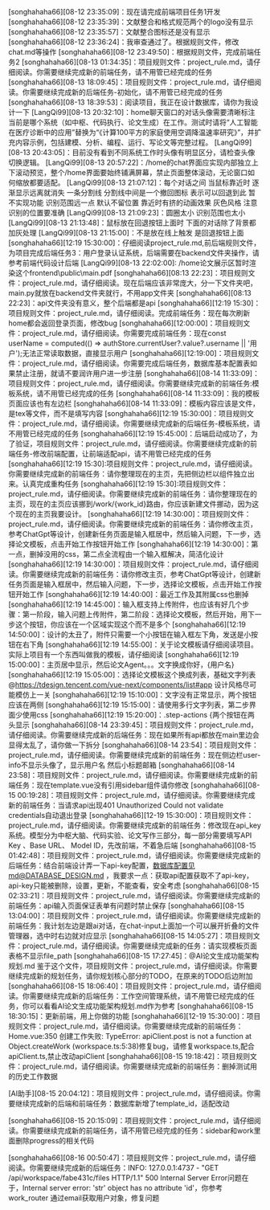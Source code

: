 [songhahaha66][08-12 23:35:09]：现在请完成前端项目任务1开发
[songhahaha66][08-12 23:35:39]：文献整合和格式规范两个的logo没有显示
[songhahaha66][08-12 23:35:57]：文献整合图标还是没有显示
[songhahaha66][08-12 23:36:24]：我审查通过了。根据规则文件，修改chat.md等操作
[songhahaha66][08-12 23:49:50]：根据规则文件，完成前端任务2
[songhahaha66][08-13 01:34:35]：项目规则文件：project_rule.md，请仔细阅读。你需要继续完成新的前端任务，请不用管已经完成的任务
[songhahaha66][08-13 18:09:45]：项目规则文件：project_rule.md，请仔细阅读。你需要继续完成新的后端任务-初始化，请不用管已经完成的任务
[songhahaha66][08-13 18:39:53]：阅读项目，我正在设计数据库，请你为我设计一下
[LangQi99][08-13 20:32:10]：home聊天窗口的对话头像需要清晰标注当前是哪个系统（如中枢、代码执行、论文生成）在工作。测试时请将“人工智能在医疗诊断中的应用”替换为“《计算100平方的家庭使用空调降温速率研究》”，并扩充内容示例，包括建模、分析、编程、运行、写论文等完整过程。
[LangQi99][08-13 20:43:05]：目前没有看到不同系统工作时头像有明显区分，请检查头像切换逻辑。
[LangQi99][08-13 20:57:22]：/home的chat界面应实现内部独立上下滚动预览，整个/home界面要始终铺满屏幕，禁止页面整体滚动，无论窗口如何缩放都要适配。
[LangQi99][08-13 21:07:12]：每个对话之间 当鼠标靠近时 逐渐显示远离就消失 一条分割线 分割线中间是一个撤回图标 表示可以回退到此 暂不实现功能 识别范围远一点 默认不留位置 靠近时有挤的动画效果 灰色风格 注意识别的位置要准确
[LangQi99][08-13 21:09:23]：圆圈太小 识别范围也太小
[LangQi99][08-13 21:13:48]：鼠标放在回退按钮上面时 下面的对话除了背景都加灰处理
[LangQi99][08-13 21:15:00]：不是放在线上触发 是回退按钮上面
[songhahaha66][12:19 15:30:00]：仔细阅读project_rule.md,前后端规则文件，为项目完成后端任务3：用户登录认证系统，后端需要在backend文件夹操作，请参考前端代码设计后端
[LangQi99][08-13 22:02:00]: /home论文展示区暂时渲染这个frontend\public\main.pdf
[songhahaha66][08:13 22:23]：项目规则文件：project_rule.md，请仔细阅读。现在后端应该非常庞大，分一下文件夹吧，main.py就放在backend文件夹就行，不用app文件夹
[songhahaha66][08:13 22:23]：api文件夹没有意义，整个后端都是api
[songhahaha66][12:19 15:30]：项目规则文件：project_rule.md，请仔细阅读。完成前端任务：现在每次刷新home都会返回登录页面，修改bug
[songhahaha66][12:00:00]：项目规则文件：project_rule.md，请仔细阅读。你需要完成前端任务：现在const userName = computed(() => authStore.currentUser?.value?.username || '用户');无法正常读取数据，直接显示用户
[songhahaha66][12:19:00]：项目规则文件：project_rule.md，请仔细阅读。你需要完成后端任务，数据库基本配置表如果禁止注册，就请不要润许用户进一步注册
[songhahaha66][08-14 11:33:09]：项目规则文件：project_rule.md，请仔细阅读。你需要继续完成新的前端任务:模板系统，请不用管已经完成的任务
[songhahaha66][08-14 11:33:09]：我的模板页面应该也有左边栏
[songhahaha66][08-14 11:33:09]：模板内容应该是文件，是tex等文件，而不是填写内容
[songhahaha66][12:19 15:30:00]：项目规则文件：project_rule.md，请仔细阅读。你需要继续完成新的后端任务-模板系统，请不用管已经完成的任务
[songhahaha66][12:19 15:45:00]：后端启动成功了，为了验证，项目规则文件：project_rule.md，请仔细阅读。你需要继续完成新的前端任务-修改前端配置，让前端适配api，请不用管已经完成的任务
[songhahaha66][12:19 15:30]:项目规则文件：project_rule.md，请仔细阅读。你需要继续完成新的前端任务：请你整理现在的主页，先把侧边栏以组件独立出来。认真完成重构任务
[songhahaha66][12:19 15:30]:项目规则文件：project_rule.md，请仔细阅读。你需要继续完成新的前端任务：请你整理现在的主页，现在的主页应该挪到/work/{work_id}路由，你应该新建文件挪动，因为这个现在的主页我要设计。
[songhahaha66][12:19 14:30:00]：项目规则文件：project_rule.md，请仔细阅读。你需要继续完成新的前端任务：请你修改主页，参考ChatGpt等设计，创建新任务页面是输入框居中，然后输入问题，下一步，选择论文模板，点击开始工作按钮开始工作
[songhahaha66][12:19 14:30:00]：第一点，删掉没用的css，第二点全流程由一个输入框解决，简洁化设计
[songhahaha66][12:19 14:30:00]：项目规则文件：project_rule.md，请仔细阅读。你需要继续完成新的前端任务：请你修改主页，参考ChatGpt等设计，创建新任务页面是输入框居中，然后输入问题，下一步，选择论文模板，点击开始工作按钮开始工作
[songhahaha66][12:19 14:40:00]：最近工作及其附属css也删掉
[songhahaha66][12:19 14:45:00]：输入框支持上传附件，也应该有好几个步骤：第一阶段，输入问题上传附件，第二阶段：选择论文模板，然后开始，用下一步这个按钮，你应该在一个区域实现这个而不是多个
[songhahaha66][12:19 14:50:00]：设计的太丑了，附件只需要一个小按钮在输入框左下角，发送是小按钮在右下角
[songhahaha66][12:19 14:55:00]：关于论文模板请仔细阅读项目。实际上项目有一个东西叫做我的模板，请仔细阅读
[songhahaha66][12:19 15:00:00]：主页居中显示，然后论文Agent。。。文字换成你好，{用户名}
[songhahaha66][12:19 15:05:00]：选择论文模板这个换成列表，基础文字列表@https://tdesign.tencent.com/vue-next/components/list#app 设计风格尽可能模仿上一关
[songhahaha66][12:19 15:10:00]：文字没有正常显示，两个按钮应该在两侧
[songhahaha66][12:19 15:15:00]：请使用多行文字列表，第二步界面少使用css
[songhahaha66][12:19 15:20:00]：.step-actions {两个按钮在两头显示
[songhahaha66][08-14 23:39:45]：项目规则文件：project_rule.md，请仔细阅读。你需要继续完成新的后端任务：现在如果所有api都放在main里边会显得太乱了，请你做一下拆分
[songhahaha66][08-14 23:54]：项目规则文件：project_rule.md，请仔细阅读。你需要继续完成新的前端任务：现在侧边栏user-info不显示头像了，显示用户名 然后小标题邮箱
[songhahaha66][08-14 23:58]：项目规则文件：project_rule.md，请仔细阅读。你需要继续完成新的前端任务：现在template.vue没有引用sidebar组件请你修改
[songhahaha66][08-15 00:19:28]：项目规则文件：project_rule.md，请仔细阅读。你需要继续完成新的前端任务：当请求api出现401 Unauthorized Could not validate credentials自动退出登录
[songhahaha66][12-19 15:30:00]：项目规则文件：project_rule.md，请仔细阅读。你需要继续完成新的前端任务：修改现在api_key系统。模型分为中枢大脑、代码实验、论文写作三部分，每一部分需要填写API Key 、Base URL、 Model ID，先改前端，不着急后端
[songhahaha66][08-15 01:42:48]：项目规则文件：project_rule.md，请仔细阅读。你需要继续完成新的后端任务：结合前端设计弄一下api-key配置，数据库配置见md@DATABASE_DESIGN.md ，我要求一点：获取api配置获取不了api-key，api-key只能被删除，设置，更新，不能查看，安全考虑
[songhahaha66][08-15 02:33:21]：项目规则文件：project_rule.md，请仔细阅读。你需要继续完成新的前端任务：api输入页面保证表单有问题时禁止保存
[songhahaha66][08-15 13:04:00]：项目规则文件：project_rule.md，请仔细阅读。你需要继续完成新的前端任务：我计划左边是跟ai对话，在chat-input上面加一个可以展开折叠的文件管理器，选中时右边就对应显示
[songhahaha66][08-15 14:05:27]：项目规则文件：project_rule.md，请仔细阅读。你需要继续完成新的任务：请实现模板页面表格不显示file_path
[songhahaha66][08-15 17:27:45]：@AI论文生成功能架构规划.md 鉴于这个文件，项目规则文件：project_rule.md，请仔细阅读。你需要继续完成新的规划任务，请你规划核心部分的TODO，在原来的TODO后边附加
[songhahaha66][08-15 18:06:40]：项目规则文件：project_rule.md，请仔细阅读。你需要继续完成新的后端任务：工作空间管理系统，请不用管已经完成的任务，你可以看看AI论文生成功能架构规划.md作为参考
[songhahaha66][08-15 18:30:15]：更新前端，用上你做的功能
[songhahaha66][12-19 15:30:00]：项目规则文件：project_rule.md，请仔细阅读。你需要继续完成新的前端任务：Home.vue:350  创建工作失败: TypeError: apiClient.post is not a function
    at Object.createWork (workspace.ts:5:38)修复bug，请修复workspace.ts,配合apiClient.ts,禁止改动apiClient
[songhahaha66][08-15 19:18:42]：项目规则文件：project_rule.md，请仔细阅读。你需要继续完成新的前端任务：删掉测试用的历史工作数据

[AI助手][08-15 20:04:12]：项目规则文件：project_rule.md，请仔细阅读。你需要继续完成新的后端和前端任务：数据库新增了template_id，适配改动

[songhahaha66][08-15 20:15:09]：项目规则文件：project_rule.md，请仔细阅读。你需要继续完成新的前端任务，请不用管已经完成的任务：sidebar和work里面删除progress的相关代码

[songhahaha66][08-16 00:50:47]：项目规则文件：project_rule.md，请仔细阅读。你需要继续完成新的后端任务：INFO:     127.0.0.1:4737 - "GET /api/workspace/fabe431c/files HTTP/1.1" 500 Internal Server Error问题在于，Internal server error: 'str' object has no attribute 'id'，你参考work_router 通过email获取用户对象，修复问题